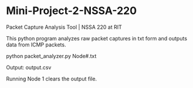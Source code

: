 # Mini-Project-2-NSSA-220
Packet Capture Analysis Tool | NSSA 220 at RIT

This python program analyzes raw packet captures in txt form and outputs data from ICMP packets.

python packet_analyzer.py Node#.txt

Output: output.csv

Running Node 1 clears the output file.

